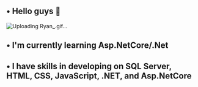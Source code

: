 ## • Hello guys 👋
![Uploading Ryan_.gif…](https://www.google.com/url?sa=i&url=https%3A%2F%2Fpt.pinterest.com%2Fpin%2F419749627762986504%2F&psig=AOvVaw1bqBouQv8S0zSbPrWf-pIi&ust=1718832567595000&source=images&cd=vfe&opi=89978449&ved=0CBAQjRxqFwoTCIDO3LyM5oYDFQAAAAAdAAAAABAT)

## • I'm currently learning Asp.NetCore/.Net
## • I have skills in developing on SQL Server, HTML, CSS, JavaScript, .NET, and Asp.NetCore



<!--
**MrFarbodMirzaee/MrFarbodMirzaee** is a ✨ _special_ ✨ repository because its `README.md` (this file) appears on your GitHub profile.

Here are some ideas to get you started:

- 🔭 I’m currently working on ...
- 🌱 I’m currently learning ...
- 👯 I’m looking to collaborate on ...
- 🤔 I’m looking for help with ...
- 💬 Ask me about ...
- 📫 How to reach me: ...
- 😄 Pronouns: ...
- ⚡ Fun fact: ...
-->
